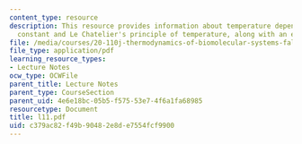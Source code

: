 ```yaml
---
content_type: resource
description: This resource provides information about temperature dependence of equilibrium
  constant and Le Chatelier's principle of temperature, along with an example.
file: /media/courses/20-110j-thermodynamics-of-biomolecular-systems-fall-2005/c379ac82f49b90482e8de7554fcf9900_l11.pdf
file_type: application/pdf
learning_resource_types:
- Lecture Notes
ocw_type: OCWFile
parent_title: Lecture Notes
parent_type: CourseSection
parent_uid: 4e6e18bc-05b5-f575-53e7-4f6a1fa68985
resourcetype: Document
title: l11.pdf
uid: c379ac82-f49b-9048-2e8d-e7554fcf9900
---
```

